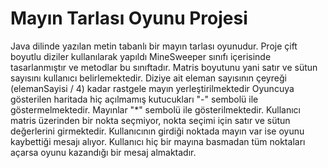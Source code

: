 # Mayın Tarlası Oyunu Projesi
Java dilinde yazılan metin tabanlı bir mayın tarlası oyunudur.
Proje çift boyutlu diziler kullanılarak yapıldı
MineSweeper sınıfı içerisinde tasarlanmıştır ve metodlar bu sınıftadır.
Matris boyutunu yani satır ve sütun sayısını kullanıcı belirlemektedir.
Diziye ait eleman sayısının çeyreği (elemanSayisi / 4) kadar rastgele mayın yerleştirilmektedir
Oyuncuya gösterilen haritada hiç açılmamış kutucukları "-" sembolü ile göstermelmektedir.
Mayınlar "*" sembolü ile gösterilmektedir.
Kullanıcı matris üzerinden bir nokta seçmiyor, nokta seçimi için satır ve sütun değerlerini girmektedir.
Kullanıcının girdiği noktada mayın var ise oyunu kaybettiği mesajı alıyor.
Kullanıcı hiç bir mayına basmadan tüm noktaları açarsa oyunu kazandığı bir mesaj almaktadır.
